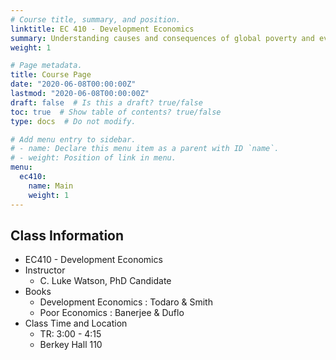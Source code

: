 ```yaml
---
# Course title, summary, and position.
linktitle: EC 410 - Development Economics
summary: Understanding causes and consequences of global poverty and evaluating anti-poverty policy 
weight: 1

# Page metadata.
title: Course Page
date: "2020-06-08T00:00:00Z"
lastmod: "2020-06-08T00:00:00Z"
draft: false  # Is this a draft? true/false
toc: true  # Show table of contents? true/false
type: docs  # Do not modify.

# Add menu entry to sidebar.
# - name: Declare this menu item as a parent with ID `name`.
# - weight: Position of link in menu.
menu:
  ec410:
    name: Main
    weight: 1
---
```


## Class Information
* EC410 - Development Economics
* Instructor
  - C. Luke Watson, PhD Candidate
* Books
  - Development Economics : Todaro & Smith
  - Poor Economics : Banerjee & Duflo
* Class Time and Location
  - TR: 3:00 - 4:15
  - Berkey Hall 110

